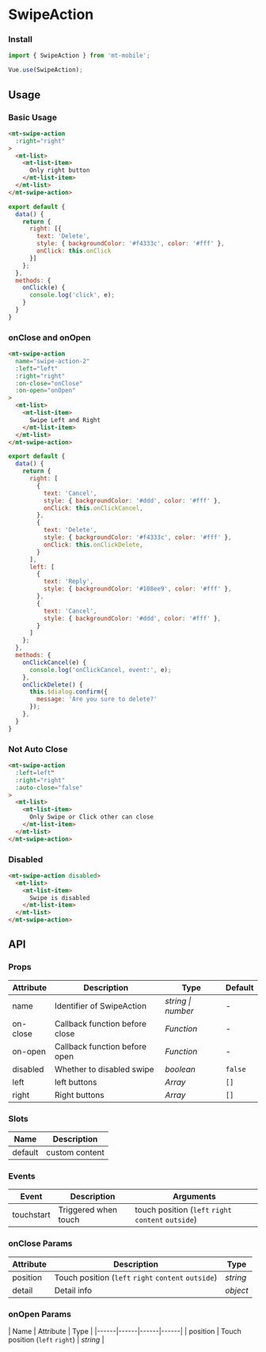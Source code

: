# SwipeAction

### Install

``` javascript
import { SwipeAction } from 'mt-mobile';

Vue.use(SwipeAction);
```

## Usage

### Basic Usage

```html
<mt-swipe-action
  :right="right"
>
  <mt-list>
    <mt-list-item>
      Only right button
    </mt-list-item>
  </mt-list>
</mt-swipe-action>
```

```js
export default {
  data() {
    return {
      right: [{
        text: 'Delete',
        style: { backgroundColor: '#f4333c', color: '#fff' },
        onClick: this.onClick
      }]
    };
  },
  methods: {
    onClick(e) {
      console.log('click', e);
    }
  }
}
```

### onClose and onOpen

```html
<mt-swipe-action
  name="swipe-action-2"
  :left="left"
  :right="right"
  :on-close="onClose"
  :on-open="onOpen"
>
  <mt-list>
    <mt-list-item>
      Swipe Left and Right
    </mt-list-item>
  </mt-list>
</mt-swipe-action>
```

```js
export default {
  data() {
    return {
      right: [
        {
          text: 'Cancel',
          style: { backgroundColor: '#ddd', color: '#fff' },
          onClick: this.onClickCancel,
        },
        {
          text: 'Delete',
          style: { backgroundColor: '#f4333c', color: '#fff' },
          onClick: this.onClickDelete,
        }
      ],
      left: [
        {
          text: 'Reply',
          style: { backgroundColor: '#108ee9', color: '#fff' },
        },
        {
          text: 'Cancel',
          style: { backgroundColor: '#ddd', color: '#fff' },
        }
      ]
    };
  },
  methods: {
    onClickCancel(e) {
      console.log('onClickCancel, event:', e);
    },
    onClickDelete() {
      this.$dialog.confirm({
        message: 'Are you sure to delete?'
      });
    },
  }
}
```

### Not Auto Close

```html
<mt-swipe-action
  :left=left"
  :right="right"
  :auto-close="false"
>
  <mt-list>
    <mt-list-item>
      Only Swipe or Click other can close
    </mt-list-item>
  </mt-list>
</mt-swipe-action>
```

### Disabled

```html
<mt-swipe-action disabled>
  <mt-list>
    <mt-list-item>
      Swipe is disabled
    </mt-list-item>
  </mt-list>
</mt-swipe-action>
```

## API

### Props

| Attribute | Description | Type | Default |
|------|------|------|------|
| name | Identifier of SwipeAction | *string \| number* | - |
| on-close | Callback function before close | *Function* | - |
| on-open | Callback function before open | *Function* | - |
| disabled | Whether to disabled swipe | *boolean* | `false` |
| left | left buttons | *Array* | `[]` |
| right | Right buttons | *Array* | `[]` |

### Slots

| Name | Description |
|------|------|
| default | custom content |

### Events

| Event | Description | Arguments |
|------|------|------|
| touchstart | Triggered when touch | touch position (`left` `right` `content` `outside`) |

### onClose Params

| Attribute | Description | Type |
|------|------|------|
| position | Touch position (`left` `right` `content` `outside`) | *string* |
| detail | Detail info | *object* |

### onOpen Params

| Name | Attribute | Type |
|------|------|------|------|
| position | Touch position (`left` `right`) | *string* |
